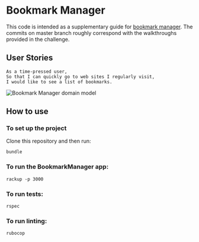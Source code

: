# Bookmark Manager

This code is intended as a supplementary guide for [bookmark manager](https://github.com/makersacademy/course/tree/master/bookmark_manager). The commits on master branch roughly correspond with the walkthroughs provided in the challenge.

## User Stories

```
As a time-pressed user,
So that I can quickly go to web sites I regularly visit,
I would like to see a list of bookmarks.
```

![Bookmark Manager domain model](./public/images/bookmark_manager_1.png)


## How to use

### To set up the project

Clone this repository and then run:

```
bundle
```

### To run the BookmarkManager app:

```
rackup -p 3000
```

### To run tests:

```
rspec
```

### To run linting:

```
rubocop
```